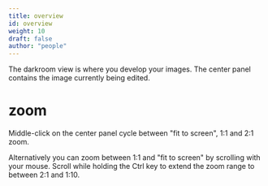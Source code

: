 ```yaml
---
title: overview
id: overview
weight: 10
draft: false
author: "people"
---
```


The darkroom view is where you develop your images. The center panel contains the image currently being edited.

# zoom

Middle-click on the center panel cycle between "fit to screen", 1:1 and 2:1 zoom. 

Alternatively you can zoom between 1:1 and "fit to screen" by scrolling with your mouse. Scroll while holding the Ctrl key to extend the zoom range to between 2:1 and 1:10.

